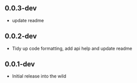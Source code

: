 ## 0.0.3-dev

- update readme

## 0.0.2-dev

- Tidy up code formatting, add api help and update readme

## 0.0.1-dev

- Initial release into the wild
